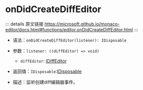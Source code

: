 # onDidCreateDiffEditor
        
::: details 原文链接
https://microsoft.github.io/monaco-editor/docs.html#functions/editor.onDidCreateDiffEditor.html
:::

- 语法：`onDidCreateDiffEditor(listener): IDisposable`

- 参数：`listener: ((diffEditor) => void)`

  - `diffEditor`: [IDiffEditor](/api/editor/IDiffEditor.md)
  
- 返回值：`IDisposable`:[IDisposable](/api/IDisposable.md)

- 描述：监听创建diff编辑器事件。